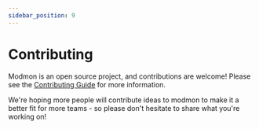 ```yaml
---
sidebar_position: 9
---
```


# Contributing

Modmon is an open source project, and contributions are welcome! Please see the [Contributing Guide](https://github.com/modmonhq/modmon/blob/main/CONTRIBUTING.md) for more information.

We're hoping more people will contribute ideas to modmon to make it a better fit for more teams - so please don't hesitate to share what you're working on!
